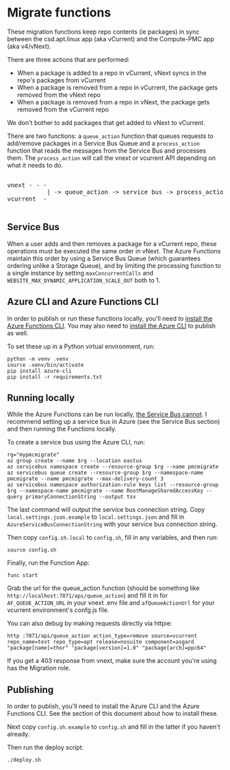 # Migrate functions

These migration functions keep repo contents (ie packages) in sync between the csd.apt.linux app
(aka vCurrent) and the Compute-PMC app (aka v4/vNext).

There are three actions that are performed:
* When a package is added to a repo in vCurrent, vNext syncs in the repo's packages from vCurrent
* When a package is removed from a repo in vCurrent, the package gets removed from the vNext repo
* When a package is removed from a repo in vNext, the package gets removed from the vCurrent repo

We don't bother to add packages that get added to vNext to vCurrent.

There are two functions: a `queue_action` function that queues requests to add/remove packages in a
Service Bus Queue and a `process_action` function that reads the messages from the Service Bus and
processes them. The `process_action` will call the vnext or vcurrent API depending on what it needs
to do.

<pre>

vnext - - -
           | -> queue_action -> service bus -> process_action -> vnext/vcurrent
vcurrent  -

</pre>

## Service Bus

When a user adds and then removes a package for a vCurrent repo, these operations must be executed
the same order in vNext. The Azure Functions maintain this order by using a Service Bus Queue (which
guarantees ordering unlike a Storage Queue), and by limiting the processing function to a single
instance by setting `maxConcurrentCalls` and `WEBSITE_MAX_DYNAMIC_APPLICATION_SCALE_OUT` both to 1.

## Azure CLI and Azure Functions CLI

In order to publish or run these functions locally, you'll need to [install the Azure Functions
CLI](https://learn.microsoft.com/en-us/azure/azure-functions/functions-run-local). You may also need
to [install the Azure CLI](https://learn.microsoft.com/en-us/cli/azure/install-azure-cli) to publish
as well.

To set these up in a Python virtual environment, run:

```
python -m venv .venv
source .venv/bin/activate
pip install azure-cli
pip install -r requirements.txt
```

## Running locally

While the Azure Functions can be run locally, [the Service Bus
cannot](https://github.com/Azure/azure-service-bus/issues/223). I recommend setting up a service bus
in Azure (see the Service Bus section) and then running the Functions locally.

To create a service bus using the Azure CLI, run:

```
rg="mypmcmigrate"
az group create --name $rg --location eastus
az servicebus namespace create --resource-group $rg --name pmcmigrate
az servicebus queue create --resource-group $rg --namespace-name pmcmigrate --name pmcmigrate --max-delivery-count 3
az servicebus namespace authorization-rule keys list --resource-group $rg --namespace-name pmcmigrate --name RootManageSharedAccessKey --query primaryConnectionString --output tsv
```

The last command will output the service bus connection string. Copy `local.settings.json.example`
to `local.settings.json` and fill in `AzureServiceBusConnectionString` with your service bus
connection string.

Then copy `config.sh.local` to `config.sh`, fill in any variables, and then run:

```
source config.sh
```

Finally, run the Function App:

```
func start
```

Grab the url for the queue\_action function (should be something like
`http://localhost:7071/api/queue_action`) and fill it in for `AF_QUEUE_ACTION_URL` in your vnext
.env file and `afQueueActionUrl` for your vcurrent environment's confg.js file.

You can also debug by making requests directly via httpie:

```
http :7071/api/queue_action action_type=remove source=vcurrent repo_name=test repo_type=apt release=nosuite component=asgard "package[name]=thor" "package[version]=1.0" "package[arch]=ppc64"
```

If you get a 403 response from vnext, make sure the account you're using has the Migration role.

## Publishing

In order to publish, you'll need to install the Azure CLI and the Azure Functions CLI. See the
section of this document about how to install these.

Next copy `config.sh.example` to `config.sh` and fill in the latter if you haven't already.

Then run the deploy script:

```
./deploy.sh
```
